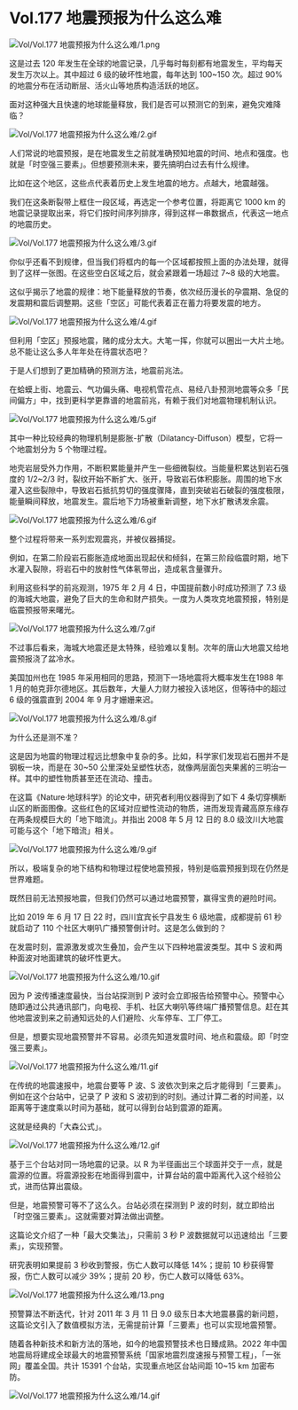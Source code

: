 # Vol.177 地震预报为什么这么难

![Vol/Vol.177 地震预报为什么这么难/1.png](https://cdn.jsdelivr.net/gh/qiaoshouzi/static/image/Vol/Vol.177%20地震预报为什么这么难/1.png)

这是过去 120 年发生在全球的地震记录，几乎每时每刻都有地震发生，平均每天发生万次以上。其中超过 6 级的破坏性地震，每年达到 100\~150 次。超过 90% 的地震分布在活动断层、活火山等地质构造活跃的地区。

面对这种强大且快速的地球能量释放，我们是否可以预测它的到来，避免灾难降临？

![Vol/Vol.177 地震预报为什么这么难/2.gif](https://cdn.jsdelivr.net/gh/qiaoshouzi/static/image/Vol/Vol.177%20地震预报为什么这么难/2.gif)

人们常说的地震预报，是在地震发生之前就准确预知地震的时间、地点和强度。也就是「时空强三要素」。但想要预测未来，要先搞明白过去有什么规律。

比如在这个地区，这些点代表着历史上发生地震的地方。点越大，地震越强。

我们在这条断裂带上框住一段区域，再选定一个参考位置，将距离它 1000 km 的地震记录提取出来，将它们按时间序列排序，得到这样一串数据点，代表这一地点的地震历史。

![Vol/Vol.177 地震预报为什么这么难/3.gif](https://cdn.jsdelivr.net/gh/qiaoshouzi/static/image/Vol/Vol.177%20地震预报为什么这么难/3.gif)

你似乎还看不到规律，但当我们将框内的每一个区域都按照上面的办法处理，就得到了这样一张图。在这些空白区域之后，就会紧跟着一场超过 7\~8 级的大地震。

这似乎揭示了地震的规律：地下能量释放的节奏，依次经历漫长的孕震期、急促的发震期和震后调整期。这些「空区」可能代表着正在蓄力将要发震的地方。

![Vol/Vol.177 地震预报为什么这么难/4.gif](https://cdn.jsdelivr.net/gh/qiaoshouzi/static/image/Vol/Vol.177%20地震预报为什么这么难/4.gif)

但利用「空区」预报地震，赌的成分太大。大笔一挥，你就可以圈出一大片土地。总不能让这么多人年年处在待震状态吧？

于是人们想到了更加精确的预测方法，地震前兆法。

在蛤蟆上街、地震云、气功偏头痛、电视机雪花点、易经八卦预测地震等众多「民间偏方」中，找到更科学更靠谱的地震前兆，有赖于我们对地震物理机制认识。

![Vol/Vol.177 地震预报为什么这么难/5.gif](https://cdn.jsdelivr.net/gh/qiaoshouzi/static/image/Vol/Vol.177%20地震预报为什么这么难/5.gif)

其中一种比较经典的物理机制是膨胀-扩散（Dilatancy-Diffuson）模型，它将一个地震划分为 5 个物理过程。

地壳岩层受外力作用，不断积累能量并产生一些细微裂纹。当能量积累达到岩石强度的 1/2\~2/3 时，裂纹开始不断扩大、张开，导致岩石体积膨胀。周围的地下水灌入这些裂隙中，导致岩石抵抗剪切的强度骤降，直到突破岩石破裂的强度极限，能量瞬间释放，地震发生。震后地下力场被重新调整，地下水扩散诱发余震。

![Vol/Vol.177 地震预报为什么这么难/6.gif](https://cdn.jsdelivr.net/gh/qiaoshouzi/static/image/Vol/Vol.177%20地震预报为什么这么难/6.gif)

整个过程将带来一系列宏观震兆，并被仪器捕捉。

例如，在第二阶段岩石膨胀造成地面出现起伏和倾斜，在第三阶段临震时期，地下水灌入裂隙，将岩石中的放射性气体氡带出，造成氡含量骤升。

利用这些科学的前兆观测，1975 年 2 月 4 日，中国提前数小时成功预测了 7.3 级的海城大地震，避免了巨大的生命和财产损失。一度为人类攻克地震预报，特别是临震预报带来曙光。

![Vol/Vol.177 地震预报为什么这么难/7.gif](https://cdn.jsdelivr.net/gh/qiaoshouzi/static/image/Vol/Vol.177%20地震预报为什么这么难/7.gif)

不过事后看来，海城大地震还是太特殊，经验难以复制。次年的唐山大地震又给地震预报浇了盆冷水。

美国加州也在 1985 年采用相同的思路，预测下一场地震将大概率发生在1988 年 1 月的帕克菲尔德地区。其后数年，大量人力财力被投入该地区，但等待中的超过 6 级的强震直到 2004 年 9 月才姗姗来迟。

![Vol/Vol.177 地震预报为什么这么难/8.gif](https://cdn.jsdelivr.net/gh/qiaoshouzi/static/image/Vol/Vol.177%20地震预报为什么这么难/8.gif)

为什么还是测不准？

这是因为地震的物理过程远比想象中复杂的多。比如，科学家们发现岩石圈并不是钢板一块，而是在 30\~50 公里深处呈塑性状态，就像两层面包夹果酱的三明治一样。其中的塑性物质甚至还在流动、撞击。

在这篇《Nature·地球科学》的论文中，研究者利用仪器得到了如下 4 条切穿横断山区的断面图像。这些红色的区域对应塑性流动的物质，进而发现青藏高原东缘存在两条规模巨大的「地下暗流」。并指出 2008 年 5 月 12 日的 8.0 级汶川大地震可能与这个「地下暗流」相关。

![Vol/Vol.177 地震预报为什么这么难/9.gif](https://cdn.jsdelivr.net/gh/qiaoshouzi/static/image/Vol/Vol.177%20地震预报为什么这么难/9.gif)

所以，极端复杂的地下结构和物理过程使地震预报，特别是临震预报到现在仍然是世界难题。

既然目前无法预报地震，但我们仍然可以通过地震预警，赢得宝贵的避险时间。

比如 2019 年 6 月 17 日 22 时，四川宜宾长宁县发生 6 级地震，成都提前 61 秒就启动了 110 个社区大喇叭广播预警倒计时。这是怎么做到的？

在发震时刻，震源激发或次生叠加，会产生以下四种地震波类型。其中 S 波和两种面波对地面建筑的破坏性更大。

![Vol/Vol.177 地震预报为什么这么难/10.gif](https://cdn.jsdelivr.net/gh/qiaoshouzi/static/image/Vol/Vol.177%20地震预报为什么这么难/10.gif)

因为 P 波传播速度最快，当台站探测到 P 波时会立即报告给预警中心。预警中心随即通过公共通讯部门，向电视、手机、社区大喇叭等终端广播预警信息。赶在其他地震波到来之前通知远处的人们避险、火车停车、工厂停工。

但是，想要实现地震预警并不容易。必须先知道发震时间、地点和震级。即「时空强三要素」。

![Vol/Vol.177 地震预报为什么这么难/11.gif](https://cdn.jsdelivr.net/gh/qiaoshouzi/static/image/Vol/Vol.177%20地震预报为什么这么难/11.gif)

在传统的地震速报中，地震台要等 P 波、S 波依次到来之后才能得到「三要素」。例如在这个台站中，记录了 P 波和 S 波初到的时刻。通过计算二者的时间差，以距离等于速度乘以时间为基础，就可以得到台站到震源的距离。

这就是经典的「大森公式」。

![Vol/Vol.177 地震预报为什么这么难/12.gif](https://cdn.jsdelivr.net/gh/qiaoshouzi/static/image/Vol/Vol.177%20地震预报为什么这么难/12.gif)

基于三个台站对同一场地震的记录。以 R 为半径画出三个球面并交于一点，就是震源的位置。将震源投影在地面得到震中，计算台站的震中距离代入这个经验公式，进而估算出震级。

但是，地震预警可等不了这么久。台站必须在探测到 P 波的时刻，就立即给出「时空强三要素」。这就需要对算法做出调整。

这篇论文介绍了一种「最大交集法」，只需前 3 秒 P 波数据就可以迅速给出「三要素」，实现预警。

研究表明如果提前 3 秒收到警报，伤亡人数可以降低 14%；提前 10 秒获得警报，伤亡人数可以减少 39%；提前 20 秒，伤亡人数可以降低 63%。

![Vol/Vol.177 地震预报为什么这么难/13.png](https://cdn.jsdelivr.net/gh/qiaoshouzi/static/image/Vol/Vol.177%20地震预报为什么这么难/13.png)

预警算法不断迭代，针对 2011 年 3 月 11 日 9.0 级东日本大地震暴露的新问题，这篇论文引入了数值模拟方法，无需提前计算「三要素」也可以实现地震预警。

随着各种新技术和新方法的落地，如今的地震预警技术也日臻成熟。2022 年中国地震局将建成全球最大的地震预警系统「国家地震烈度速报与预警工程」，「一张网」覆盖全国。共计 15391 个台站，实现重点地区台站间距 10\~15 km 加密布防。

![Vol/Vol.177 地震预报为什么这么难/14.gif](https://cdn.jsdelivr.net/gh/qiaoshouzi/static/image/Vol/Vol.177%20地震预报为什么这么难/14.gif)
